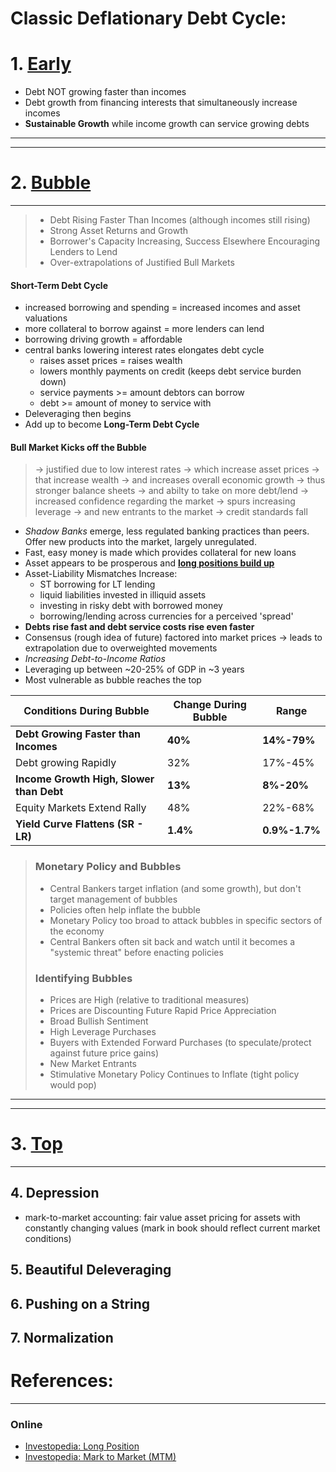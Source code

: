 # **Classic Deflationary Debt Cycle:**



# 1. [Early](01_early.ipynb)
- Debt NOT growing faster than incomes
- Debt growth from financing interests that simultaneously increase incomes 
- **Sustainable Growth** while income growth can service growing debts 

---
---
# 2. [Bubble](02_bubble.ipynb)
---
> - Debt Rising Faster Than Incomes (although incomes still rising)
> - Strong Asset Returns and Growth 
> - Borrower's Capacity Increasing, Success Elsewhere Encouraging Lenders to Lend 
> - Over-extrapolations of Justified Bull Markets 
#### **Short-Term Debt Cycle**
- increased borrowing and spending = increased incomes and asset valuations 
- more collateral to borrow against = more lenders can lend 
- borrowing driving growth = affordable 
- central banks lowering interest rates elongates debt cycle 
    - raises asset prices = raises wealth 
    - lowers monthly payments on credit (keeps debt service burden down)
    - service payments >= amount debtors can borrow 
    - debt >= amount of money to service with 
- Deleveraging then begins 
- Add up to become **Long-Term Debt Cycle**

#### **Bull Market Kicks off the Bubble**
> -> justified due to low interest rates -> which increase asset prices -> that increase wealth -> and increases overall economic growth -> thus stronger balance sheets -> and abilty to take on more debt/lend -> increased confidence regarding the market -> spurs increasing leverage -> and new entrants to the market -> credit standards fall 
- *Shadow Banks* emerge, less regulated banking practices than peers. Offer new products into the market, largely unregulated. 
- Fast, easy money is made which provides collateral for new loans 
- Asset appears to be prosperous and **[long positions build up](https://www.investopedia.com/terms/l/long.asp)**
- Asset-Liability Mismatches Increase:
    - ST borrowing for LT lending 
    - liquid liabilities invested in illiquid assets 
    - investing in risky debt with borrowed money 
    - borrowing/lending across currencies for a perceived 'spread'
- **Debts rise fast and debt service costs rise even faster**
- Consensus (rough idea of future) factored into market prices -> leads to extrapolation due to overweighted movements 
- *Increasing Debt-to-Income Ratios* 
- Leveraging up between ~20-25% of GDP in ~3 years
- Most vulnerable as bubble reaches the top

|Conditions During Bubble      | Change During Bubble | Range |
|------------------------------|----------------------|-------|
| **Debt Growing Faster than Incomes**     | **40%**  | **14%-79%** |
| Debt growing Rapidly                     | 32%      | 17%-45% |
| **Income Growth High, Slower than Debt** | **13%**  | **8%-20%** |
| Equity Markets Extend Rally              | 48%      | 22%-68% |
| **Yield Curve Flattens (SR - LR)**       | **1.4%** | **0.9%-1.7%** | 


> ### **Monetary Policy and Bubbles**
> - Central Bankers target inflation (and some growth), but don't target management of bubbles 
> - Policies often help inflate the bubble
> - Monetary Policy too broad to attack bubbles in specific sectors of the economy 
> - Central Bankers often sit back and watch until it becomes a "systemic threat" before enacting policies 
> ### **Identifying Bubbles**
> - Prices are High (relative to traditional measures)
> - Prices are Discounting Future Rapid Price Appreciation
> - Broad Bullish Sentiment 
> - High Leverage Purchases 
> - Buyers with Extended Forward Purchases (to speculate/protect against future price gains) 
> - New Market Entrants 
> - Stimulative Monetary Policy Continues to Inflate (tight policy would pop)  



---
---
# 3. [Top](03_top.ipynb)
---



## 4. Depression 
- mark-to-market accounting: fair value asset pricing for assets with constantly changing values (mark in book should reflect current market conditions)
## 5. Beautiful Deleveraging 
## 6. Pushing on a String 
## 7. Normalization 



# References: 
---
### Online 
- [Investopedia: Long Position](https://www.investopedia.com/terms/l/long.asp)
- [Investopedia: Mark to Market (MTM)](https://www.investopedia.com/terms/m/marktomarket.asp)
